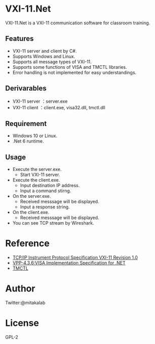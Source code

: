# VXI-11.Net
VXI-11.Net is a VXI-11 communication software for classroom training.

## Features
- VXI-11 server and client by C#.
- Supports Windows and Linux.
- Supports all message types of VXI-11.
- Supports some functions of VISA and TMCTL libraries.
- Error handling is not implemented for easy understandings.
 
## Derivarables
- VXI-11 server ：server.exe
- VXI-11 client ：client.exe, visa32.dll, tmctl.dll

## Requirement
- Windows 10 or Linux.
- .Net 6 runtime.

## Usage
- Execute the server.exe.
  - Start VXI-11 server.
- Execute the client.exe.
  - Input destination IP address.
  - Input a command stirng.
- On the server.exe.
  - Received messsage will be displayed.
  - Input a response string.
- On the client.exe.
  - Received messsage will be displayed.
- You can see TCP stream by Wireshark.

# Reference
- [TCP/IP Instrument Protocol Specification VXI-11 Revision 1.0](https://www.vxibus.org/files/VXI_Specs/VXI-11.zip)
- [VPP-4.3.6:VISA Implementation Specification for .NET](https://www.ivifoundation.org/docs/vpp436_2016-06-07.pdf)
- [TMCTL](https://tmi.yokogawa.com/library/documents-downloads/software/tmctl/)

# Author
Twitter:@mitakalab

# License
GPL-2